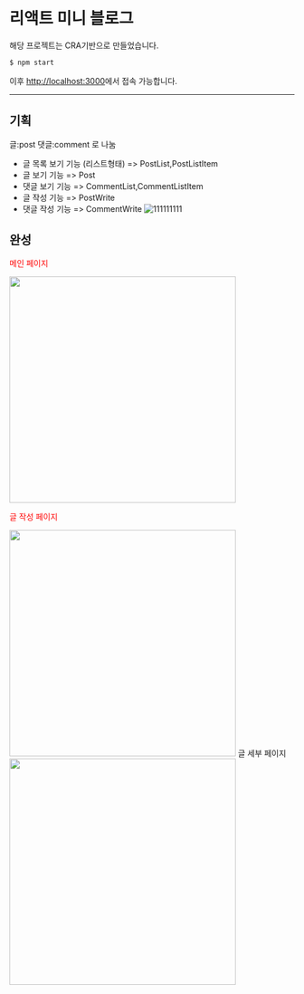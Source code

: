 # 리액트 미니 블로그

해당 프로젝트는 CRA기반으로 만들었습니다. 

```bash
$ npm start
```

이후 [http://localhost:3000](http://localhost:3000)에서 접속 가능합니다.


--------------

## 기획

글:post 댓글:comment 로 나눔
- 글 목록 보기 기능 (리스트형태) => PostList,PostListItem
- 글 보기 기능 => Post
- 댓글 보기 기능 => CommentList,CommentListItem
- 글 작성 기능 => PostWrite
- 댓글 작성 기능 => CommentWrite
![111111111](https://user-images.githubusercontent.com/94782559/209906777-00afdad2-2a6b-4941-962f-f44079d50bfc.jpeg)

## 완성

<p style="color:red;">메인 페이지</p>
<img src="https://user-images.githubusercontent.com/94782559/209914559-e65ee950-5847-4561-ba9b-e636012a0be9.png" width="400px;" />
<p style="color:red;">글 작성 페이지</p>
<img src="https://user-images.githubusercontent.com/94782559/209914594-0b4ca2e7-2261-441f-bcd7-114c68bc459c.png" width="400px;" />
글 세부 페이지<br/>
<img src="https://user-images.githubusercontent.com/94782559/209914632-ba2b7fc5-3c44-40d7-accb-96d9750f955a.png" width="400px;" />
